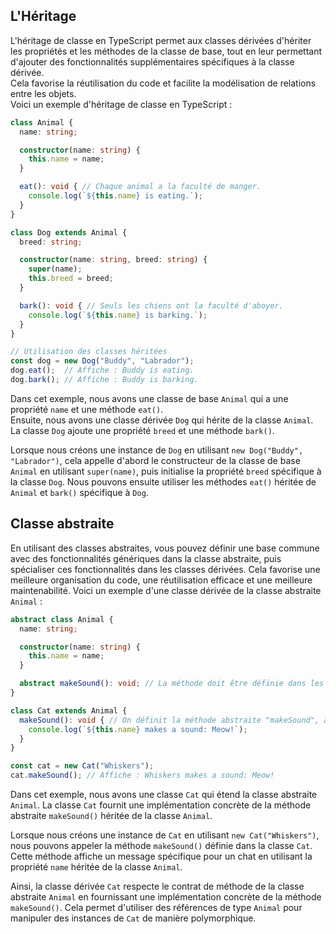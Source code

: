 ## L'Héritage

L'héritage de classe en TypeScript permet aux classes dérivées d'hériter les propriétés et les méthodes de la classe de base, tout en leur permettant d'ajouter des fonctionnalités supplémentaires spécifiques à la classe dérivée. <br/>
Cela favorise la réutilisation du code et facilite la modélisation de relations entre les objets. <br/>
Voici un exemple d'héritage de classe en TypeScript :

```typescript
class Animal {
  name: string;

  constructor(name: string) {
    this.name = name;
  }

  eat(): void { // Chaque animal a la faculté de manger.
    console.log(`${this.name} is eating.`);
  }
}

class Dog extends Animal {
  breed: string;

  constructor(name: string, breed: string) {
    super(name);
    this.breed = breed;
  }

  bark(): void { // Seuls les chiens ont la faculté d'aboyer.
    console.log(`${this.name} is barking.`);
  }
}

// Utilisation des classes héritées
const dog = new Dog("Buddy", "Labrador");
dog.eat();  // Affiche : Buddy is eating.
dog.bark(); // Affiche : Buddy is barking.
```

Dans cet exemple, nous avons une classe de base `Animal` qui a une propriété `name` et une méthode `eat()`. <br/>
Ensuite, nous avons une classe dérivée `Dog` qui hérite de la classe `Animal`. La classe `Dog` ajoute une propriété `breed` et une méthode `bark()`.

Lorsque nous créons une instance de `Dog` en utilisant `new Dog("Buddy", "Labrador")`, cela appelle d'abord le constructeur de la classe de base `Animal` en utilisant `super(name)`, puis initialise la propriété `breed` spécifique à la classe `Dog`. Nous pouvons ensuite utiliser les méthodes `eat()` héritée de `Animal` et `bark()` spécifique à `Dog`.

## Classe abstraite

En utilisant des classes abstraites, vous pouvez définir une base commune avec des fonctionnalités génériques dans la classe abstraite, puis spécialiser ces fonctionnalités dans les classes dérivées. Cela favorise une meilleure organisation du code, une réutilisation efficace et une meilleure maintenabilité.
Voici un exemple d'une classe dérivée de la classe abstraite `Animal` :

```typescript
abstract class Animal {
  name: string;

  constructor(name: string) {
    this.name = name;
  }

  abstract makeSound(): void; // La méthode doit être définie dans les classes qui héritent de la classe Animal !
}

class Cat extends Animal {
  makeSound(): void { // On définit la méthode abstraite "makeSound", afin de lui donner un comportement spécifique.
    console.log(`${this.name} makes a sound: Meow!`);
  }
}

const cat = new Cat("Whiskers");
cat.makeSound(); // Affiche : Whiskers makes a sound: Meow!
```

Dans cet exemple, nous avons une classe `Cat` qui étend la classe abstraite `Animal`. La classe `Cat` fournit une implémentation concrète de la méthode abstraite `makeSound()` héritée de la classe `Animal`.

Lorsque nous créons une instance de `Cat` en utilisant `new Cat("Whiskers")`, nous pouvons appeler la méthode `makeSound()` définie dans la classe `Cat`. Cette méthode affiche un message spécifique pour un chat en utilisant la propriété `name` héritée de la classe `Animal`.

Ainsi, la classe dérivée `Cat` respecte le contrat de méthode de la classe abstraite `Animal` en fournissant une implémentation concrète de la méthode `makeSound()`. Cela permet d'utiliser des références de type `Animal` pour manipuler des instances de `Cat` de manière polymorphique.

